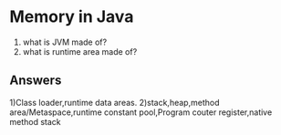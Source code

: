 # Memory in Java
1) what is JVM made of?
2) what is runtime area made of?






















## Answers
1)Class loader,runtime data areas.
2)stack,heap,method area/Metaspace,runtime constant pool,Program couter register,native method stack


